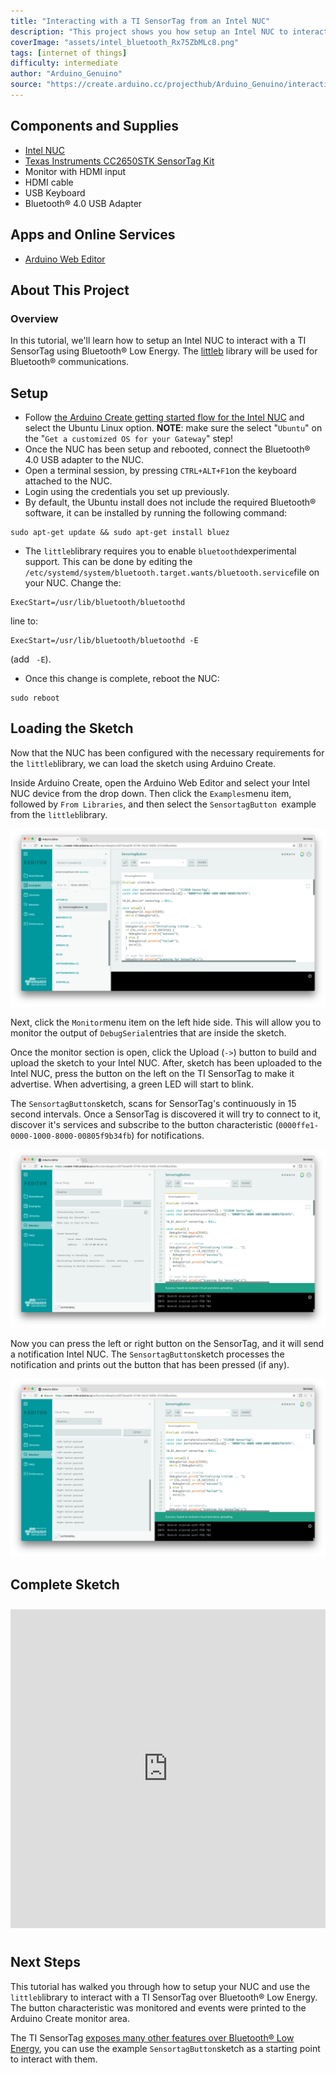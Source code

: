 ```yaml
---
title: "Interacting with a TI SensorTag from an Intel NUC"
description: "This project shows you how setup an Intel NUC to interact with a TI SensorTag device using Bluetooth® Low Energy."
coverImage: "assets/intel_bluetooth_Rx75ZbMLc8.png"
tags: [internet of things]
difficulty: intermediate
author: "Arduino_Genuino"
source: "https://create.arduino.cc/projecthub/Arduino_Genuino/interacting-with-a-ti-sensortag-from-an-intel-nuc-e88ba5"
---
```


## Components and Supplies

- [Intel NUC](https://www.intel.com/content/www/us/en/products/boards-kits/nuc.html)
- [Texas Instruments CC2650STK SensorTag Kit](https://www.newark.com/41Y0857?COM=ref_hackster)
- Monitor with HDMI input
- HDMI cable
- USB Keyboard
- Bluetooth® 4.0 USB Adapter

## Apps and Online Services

- [Arduino Web Editor](https://create.arduino.cc/editor)

## About This Project

### Overview

In this tutorial, we'll learn how to setup an Intel NUC to interact with a TI SensorTag using Bluetooth® Low Energy. The [littleb](https://github.com/intel-iot-devkit/littleb) library will be used for Bluetooth® communications.

## Setup

- Follow [the Arduino Create getting started flow for the Intel NUC](https://create.arduino.cc/projecthub/Arduino_Genuino/getting-started-with-intel-iot-gateways-on-arduino-create-dcf1bc) and select the Ubuntu Linux option. **NOTE**: make sure the select "`Ubuntu`" on the "`Get a customized OS for your Gateway`" step!
- Once the NUC has been setup and rebooted, connect the Bluetooth® 4.0 USB adapter to the NUC.
- Open a terminal session, by pressing `CTRL+ALT+F1`on the keyboard attached to the NUC.
- Login using the credentials you set up previously.
- By default, the Ubuntu install does not include the required Bluetooth® software, it can be installed by running the following command:

```arduino
sudo apt-get update && sudo apt-get install bluez
```

- The `littleb`library requires you to enable `bluetoothd`experimental support. This can be done by editing the `/etc/systemd/system/bluetooth.target.wants/bluetooth.service`file on your NUC. Change the:

```arduino
ExecStart=/usr/lib/bluetooth/bluetoothd
```

line to:

```arduino
ExecStart=/usr/lib/bluetooth/bluetoothd -E
```

(add ` -E`).

- Once this change is complete, reboot the NUC:

```arduino
sudo reboot
```

## Loading the Sketch

Now that the NUC has been configured with the necessary requirements for the `littleb`library, we can load the sketch using Arduino Create.

Inside Arduino Create, open the Arduino Web Editor and select your Intel NUC device from the drop down. Then click the `Examples`menu item, followed by `From Libraries`, and then select the `SensortagButton `example from the `littleb`library.

![Select the SensortagButton example.](assets/screen_shot_2017-08-08_at_12_49_25_pm_z7G2GZLOSp.png)

Next, click the `Monitor`menu item on the left hide side. This will allow you to monitor the output of `DebugSerial`entries that are inside the sketch.

Once the monitor section is open, click the Upload (`->`) button to build and upload the sketch to your Intel NUC. After, sketch has been uploaded to the Intel NUC, press the button on the left on the TI SensorTag to make it advertise. When advertising, a green LED will start to blink.

The `SensortagButton`sketch, scans for SensorTag's continuously in 15 second intervals. Once a SensorTag is discovered it will try to connect to it, discover it's services and subscribe to the button characteristic (`0000ffe1-0000-1000-8000-00805f9b34fb`) for notifications. 

![Data in the Serial Monitor.](assets/screen_shot_2017-08-08_at_1_13_11_pm_26fDfwMz2k.png)

Now you can press the left or right button on the SensorTag, and it will send a notification Intel NUC. The `SensortagButton`sketch processes the notification and prints out the button that has been pressed (if any).

![Data in the Serial Monitor.](assets/screen_shot_2017-08-08_at_1_14_25_pm_G3olOzMV0A.png)

## Complete Sketch

<iframe src='https://create.arduino.cc/editor/Arduino_Genuino/1edcf727-6bad-4348-b954-35161a57d820/preview?embed&snippet' style='height:510px;width:100%;margin:10px 0' frameborder='0'></iframe>

## Next Steps

This tutorial has walked you through how to setup your NUC and use the `littleb`library to interact with a TI SensorTag over Bluetooth® Low Energy. The button characteristic was monitored and events were printed to the Arduino Create monitor area.

The TI SensorTag [exposes many other features over Bluetooth® Low Energy](http://processors.wiki.ti.com/index.php/CC2650_SensorTag_Users_Guide#Gatt_Server), you can use the example `SensortagButton`sketch as a starting point to interact with them.

